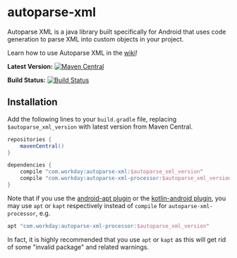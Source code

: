# autoparse-xml

Autoparse XML is a java library built specifically for Android that uses code generation to parse XML into custom objects in your project.

Learn how to use Autoparse XML in the [wiki](https://github.com/workday/autoparse-xml/wiki)!

**Latest Version:**  [![Maven Central](https://maven-badges.herokuapp.com/maven-central/com.workday/autoparse-xml/badge.svg)](https://maven-badges.herokuapp.com/maven-central/com.workday/autoparse-xml)

**Build Status:** [![Build Status](https://travis-ci.org/Workday/autoparse-xml.svg?branch=master)](https://travis-ci.org/Workday/autoparse-xml)

## Installation

Add the following lines to your `build.gradle` file, replacing `$autoparse_xml_version` with latest version from Maven Central.

```gradle
repositories {
    mavenCentral()
}

dependencies {
    compile "com.workday:autoparse-xml:$autoparse_xml_version"
    compile "com.workday:autoparse-xml-processor:$autoparse_xml_version"
}
```

Note that if you use the [android-apt plugin](https://bitbucket.org/hvisser/android-apt) or the [kotlin-android plugin](https://kotlinlang.org/docs/reference/using-gradle.html), you may use `apt` or `kapt` respectively instead of `compile` for `autoparse-xml-processor`, e.g.

```gradle
apt "com.workday:autoparse-xml-processor:$autoparse_xml_version"
```
In fact, it is highly recommended that you use `apt` or `kapt` as this will get rid of some "invalid package" and related warnings.
